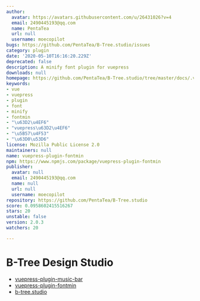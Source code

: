 ```yaml
---
author:
  avatar: https://avatars.githubusercontent.com/u/26431026?v=4
  email: 2490445193@qq.com
  name: PentaTea
  url: null
  username: moecopilot
bugs: https://github.com/PentaTea/B-Tree.studio/issues
category: plugin
date: '2020-05-10T16:16:20.229Z'
deprecated: false
description: A minify font plugin for vuepress
downloads: null
homepage: https://github.com/PentaTea/B-Tree.studio/tree/master/docs/.vuepress/plugin/vuepress-plugin-fontmin#readme
keywords:
- vue
- vuepress
- plugin
- font
- minify
- fontmin
- "\u63D2\u4EF6"
- "vuepress\u63D2\u4EF6"
- "\u5B57\u4F53"
- "\u63D0\u53D6"
license: Mozilla Public License 2.0
maintainers: null
name: vuepress-plugin-fontmin
npm: https://www.npmjs.com/package/vuepress-plugin-fontmin
publisher:
  avatar: null
  email: 2490445193@qq.com
  name: null
  url: null
  username: moecopilot
repository: https://github.com/PentaTea/B-Tree.studio
score: 0.0958602415516267
stars: 20
unstable: false
version: 2.0.3
watchers: 20

---
```


# B-Tree Design Studio


- [vuepress-plugin-music-bar](https://github.com/PentaTea/B-Tree.studio/tree/master/docs/.vuepress/plugin/vuepress-plugin-music-bar#vuepress-plugin-music-bar)
- [vuepress-plugin-fontmin](https://github.com/PentaTea/B-Tree.studio/tree/master/docs/.vuepress/plugin/vuepress-plugin-fontmin#vuepress-plugin-fontmin)
- [b-tree.studio](http://b-tree.studio)
